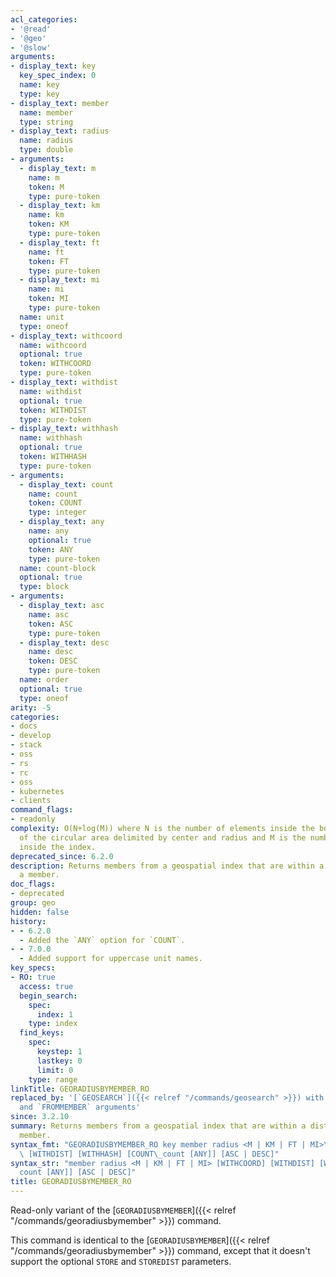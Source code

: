 ```yaml
---
acl_categories:
- '@read'
- '@geo'
- '@slow'
arguments:
- display_text: key
  key_spec_index: 0
  name: key
  type: key
- display_text: member
  name: member
  type: string
- display_text: radius
  name: radius
  type: double
- arguments:
  - display_text: m
    name: m
    token: M
    type: pure-token
  - display_text: km
    name: km
    token: KM
    type: pure-token
  - display_text: ft
    name: ft
    token: FT
    type: pure-token
  - display_text: mi
    name: mi
    token: MI
    type: pure-token
  name: unit
  type: oneof
- display_text: withcoord
  name: withcoord
  optional: true
  token: WITHCOORD
  type: pure-token
- display_text: withdist
  name: withdist
  optional: true
  token: WITHDIST
  type: pure-token
- display_text: withhash
  name: withhash
  optional: true
  token: WITHHASH
  type: pure-token
- arguments:
  - display_text: count
    name: count
    token: COUNT
    type: integer
  - display_text: any
    name: any
    optional: true
    token: ANY
    type: pure-token
  name: count-block
  optional: true
  type: block
- arguments:
  - display_text: asc
    name: asc
    token: ASC
    type: pure-token
  - display_text: desc
    name: desc
    token: DESC
    type: pure-token
  name: order
  optional: true
  type: oneof
arity: -5
categories:
- docs
- develop
- stack
- oss
- rs
- rc
- oss
- kubernetes
- clients
command_flags:
- readonly
complexity: O(N+log(M)) where N is the number of elements inside the bounding box
  of the circular area delimited by center and radius and M is the number of items
  inside the index.
deprecated_since: 6.2.0
description: Returns members from a geospatial index that are within a distance from
  a member.
doc_flags:
- deprecated
group: geo
hidden: false
history:
- - 6.2.0
  - Added the `ANY` option for `COUNT`.
- - 7.0.0
  - Added support for uppercase unit names.
key_specs:
- RO: true
  access: true
  begin_search:
    spec:
      index: 1
    type: index
  find_keys:
    spec:
      keystep: 1
      lastkey: 0
      limit: 0
    type: range
linkTitle: GEORADIUSBYMEMBER_RO
replaced_by: '[`GEOSEARCH`]({{< relref "/commands/geosearch" >}}) with the `BYRADIUS`
  and `FROMMEMBER` arguments'
since: 3.2.10
summary: Returns members from a geospatial index that are within a distance from a
  member.
syntax_fmt: "GEORADIUSBYMEMBER_RO key member radius <M | KM | FT | MI>\n  [WITHCOORD]\
  \ [WITHDIST] [WITHHASH] [COUNT\_count [ANY]] [ASC | DESC]"
syntax_str: "member radius <M | KM | FT | MI> [WITHCOORD] [WITHDIST] [WITHHASH] [COUNT\_\
  count [ANY]] [ASC | DESC]"
title: GEORADIUSBYMEMBER_RO
---
```

Read-only variant of the [`GEORADIUSBYMEMBER`]({{< relref "/commands/georadiusbymember" >}}) command.

This command is identical to the [`GEORADIUSBYMEMBER`]({{< relref "/commands/georadiusbymember" >}}) command, except that it doesn't support the optional `STORE` and `STOREDIST` parameters.
